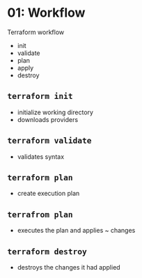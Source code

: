 # 01: Workflow

Terraform workflow
- init
- validate
- plan
- apply
- destroy


## `terraform init`
- initialize working directory
- downloads providers


## `terraform validate`
- validates syntax

## `terraform plan`
- create execution plan 

## `terrafrom plan`
- executes the plan and applies ~ changes

## `terraform destroy`
- destroys the changes it had applied

